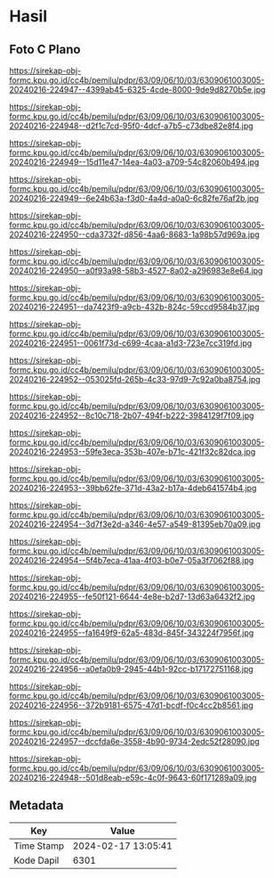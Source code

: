 # Hasil

## Foto C Plano

https://sirekap-obj-formc.kpu.go.id/cc4b/pemilu/pdpr/63/09/06/10/03/6309061003005-20240216-224947--4399ab45-6325-4cde-8000-9de9d8270b5e.jpg

https://sirekap-obj-formc.kpu.go.id/cc4b/pemilu/pdpr/63/09/06/10/03/6309061003005-20240216-224948--d2f1c7cd-95f0-4dcf-a7b5-c73dbe82e8f4.jpg

https://sirekap-obj-formc.kpu.go.id/cc4b/pemilu/pdpr/63/09/06/10/03/6309061003005-20240216-224949--15d11e47-14ea-4a03-a709-54c82060b494.jpg

https://sirekap-obj-formc.kpu.go.id/cc4b/pemilu/pdpr/63/09/06/10/03/6309061003005-20240216-224949--6e24b63a-f3d0-4a4d-a0a0-6c82fe76af2b.jpg

https://sirekap-obj-formc.kpu.go.id/cc4b/pemilu/pdpr/63/09/06/10/03/6309061003005-20240216-224950--cda3732f-d856-4aa6-8683-1a98b57d969a.jpg

https://sirekap-obj-formc.kpu.go.id/cc4b/pemilu/pdpr/63/09/06/10/03/6309061003005-20240216-224950--a0f93a98-58b3-4527-8a02-a296983e8e64.jpg

https://sirekap-obj-formc.kpu.go.id/cc4b/pemilu/pdpr/63/09/06/10/03/6309061003005-20240216-224951--da7423f9-a9cb-432b-824c-59ccd9584b37.jpg

https://sirekap-obj-formc.kpu.go.id/cc4b/pemilu/pdpr/63/09/06/10/03/6309061003005-20240216-224951--0061f73d-c699-4caa-a1d3-723e7cc319fd.jpg

https://sirekap-obj-formc.kpu.go.id/cc4b/pemilu/pdpr/63/09/06/10/03/6309061003005-20240216-224952--053025fd-265b-4c33-97d9-7c92a0ba8754.jpg

https://sirekap-obj-formc.kpu.go.id/cc4b/pemilu/pdpr/63/09/06/10/03/6309061003005-20240216-224952--8c10c718-2b07-494f-b222-3984129f7f09.jpg

https://sirekap-obj-formc.kpu.go.id/cc4b/pemilu/pdpr/63/09/06/10/03/6309061003005-20240216-224953--59fe3eca-353b-407e-b71c-421f32c82dca.jpg

https://sirekap-obj-formc.kpu.go.id/cc4b/pemilu/pdpr/63/09/06/10/03/6309061003005-20240216-224953--39bb62fe-371d-43a2-b17a-4deb641574b4.jpg

https://sirekap-obj-formc.kpu.go.id/cc4b/pemilu/pdpr/63/09/06/10/03/6309061003005-20240216-224954--3d7f3e2d-a346-4e57-a549-81395eb70a09.jpg

https://sirekap-obj-formc.kpu.go.id/cc4b/pemilu/pdpr/63/09/06/10/03/6309061003005-20240216-224954--5f4b7eca-41aa-4f03-b0e7-05a3f7062f88.jpg

https://sirekap-obj-formc.kpu.go.id/cc4b/pemilu/pdpr/63/09/06/10/03/6309061003005-20240216-224955--fe50f121-6644-4e8e-b2d7-13d63a6432f2.jpg

https://sirekap-obj-formc.kpu.go.id/cc4b/pemilu/pdpr/63/09/06/10/03/6309061003005-20240216-224955--fa1649f9-62a5-483d-845f-343224f7956f.jpg

https://sirekap-obj-formc.kpu.go.id/cc4b/pemilu/pdpr/63/09/06/10/03/6309061003005-20240216-224956--a0efa0b9-2945-44b1-92cc-b17172751168.jpg

https://sirekap-obj-formc.kpu.go.id/cc4b/pemilu/pdpr/63/09/06/10/03/6309061003005-20240216-224956--372b9181-6575-47d1-bcdf-f0c4cc2b8561.jpg

https://sirekap-obj-formc.kpu.go.id/cc4b/pemilu/pdpr/63/09/06/10/03/6309061003005-20240216-224957--dccfda6e-3558-4b90-9734-2edc52f28090.jpg

https://sirekap-obj-formc.kpu.go.id/cc4b/pemilu/pdpr/63/09/06/10/03/6309061003005-20240216-224948--501d8eab-e59c-4c0f-9643-60f171289a09.jpg


## Metadata

| Key        | Value               |
| ---------- | ------------------- |
| Time Stamp | 2024-02-17 13:05:41 |
| Kode Dapil | 6301                |



